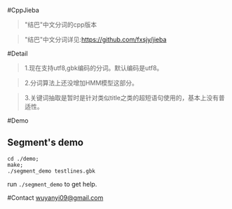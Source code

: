 #CppJieba
>"结巴"中文分词的cpp版本

>"结巴"中文分词详见:https://github.com/fxsjy/jieba

#Detail
>1.现在支持utf8,gbk编码的分词。默认编码是utf8。

>2.分词算法上还没增加HMM模型这部分。

>3.关键词抽取是暂时是针对类似title之类的超短语句使用的，基本上没有普适性。


#Demo

## Segment's demo
```
cd ./demo;
make;
./segment_demo testlines.gbk
```
run `./segment_demo` to get help.

#Contact
wuyanyi09@gmail.com
